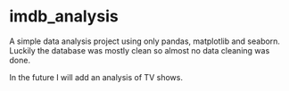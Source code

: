 # imdb_analysis

A simple data analysis project using only pandas, matplotlib and seaborn. Luckily the database was mostly clean so almost no data cleaning was done.

In the future I will add an analysis of TV shows.
